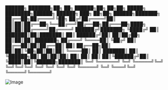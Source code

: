 ██████╗ ███████╗██╗   ██╗ ██████╗██╗  ██╗██╗ █████╗ ████████╗██████╗  ██████╗ ███╗   ██╗██╗ ██████╗███████╗
██╔══██╗██╔════╝╚██╗ ██╔╝██╔════╝██║  ██║██║██╔══██╗╚══██╔══╝██╔══██╗██╔═══██╗████╗  ██║██║██╔════╝██╔════╝
██████╔╝███████╗ ╚████╔╝ ██║     ███████║██║███████║   ██║   ██████╔╝██║   ██║██╔██╗ ██║██║██║     ███████╗
██╔═══╝ ╚════██║  ╚██╔╝  ██║     ██╔══██║██║██╔══██║   ██║   ██╔══██╗██║   ██║██║╚██╗██║██║██║     ╚════██║
██║     ███████║   ██║   ╚██████╗██║  ██║██║██║  ██║   ██║   ██║  ██║╚██████╔╝██║ ╚████║██║╚██████╗███████║
╚═╝     ╚══════╝   ╚═╝    ╚═════╝╚═╝  ╚═╝╚═╝╚═╝  ╚═╝   ╚═╝   ╚═╝  ╚═╝ ╚═════╝ ╚═╝  ╚═══╝╚═╝ ╚═════╝╚══════╝
                                                                                                           

![Image](http://reocities.com/rodeodrive/4375/Music1.gif)
```
